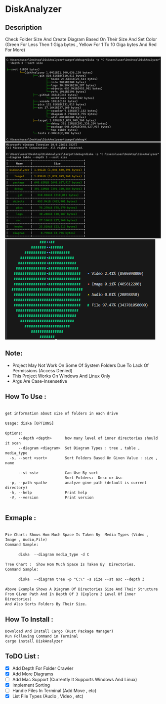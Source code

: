 # DiskAnalyzer

## Description

Check Folder Size And Create Diagram Based On Their Size 
And Set Color (Green For Less Then 1 Giga bytes , Yellow For 1 To 10 Giga bytes And Red For More)

![image description](pics/win_tree.png)
![image description](pics/win_table.png)
![image description](pics/pie.png)
## Note:

- Project May Not Work On Some Of System Folders Due To Lack Of Permissions (Access Denied)
- This Project Works On Windows And Linux Only
- Args Are Case-Insensetive

## How To Use :

```

get information about size of folders in each drive

Usage: diska [OPTIONS]

Options:
      --depth <depth>      how many level of inner directories should it scan
      --diagram <diagram>  Set Diagram Types : tree , table , media_type
  -s, --sort <sort>        Sort Folders Based On Given Value : size , name

      --st <st>            Can Use By sort
                           Sort Folders:  Desc or Asc
  -p, --path <path>        analyze give path (default is current directory)
  -h, --help               Print help
  -V, --version            Print version


```


## Exmaple :

```

Pie Chart: Shows Hom Much Space Is Taken By  Media Types (Video , Image , Audio,File)
Command Sample: 

      diska  --diagram media_type -d C
  
Tree Chart :  Show Hom Much Space Is Taken By  Directories.
Command Sample: 

      diska  --diagram tree -p "C:\" -s size --st asc --depth 3

Above Example Shows A Diagram Of Directories Size And Their Structure From Given Path And In Depth Of 3 (Explore 3 Level Of Inner Directories)
And Also Sorts Folders By Their Size.

```



## How To Install :

```
Download And Install Cargo (Rust Package Manager)
Run Following Command in Terminal
cargo install DiskAnalyzer
```

## ToDO List :

- [x] Add Depth For Folder Crawler
- [x] Add More Diagrams
- [ ] Add Mac Support (Currently It Supports Windows And Linux)
- [x] Implement Sorting
- [ ] Handle Files In Terminal (Add Move , etc)
- [x] List File Types (Audio , Video , etc)
